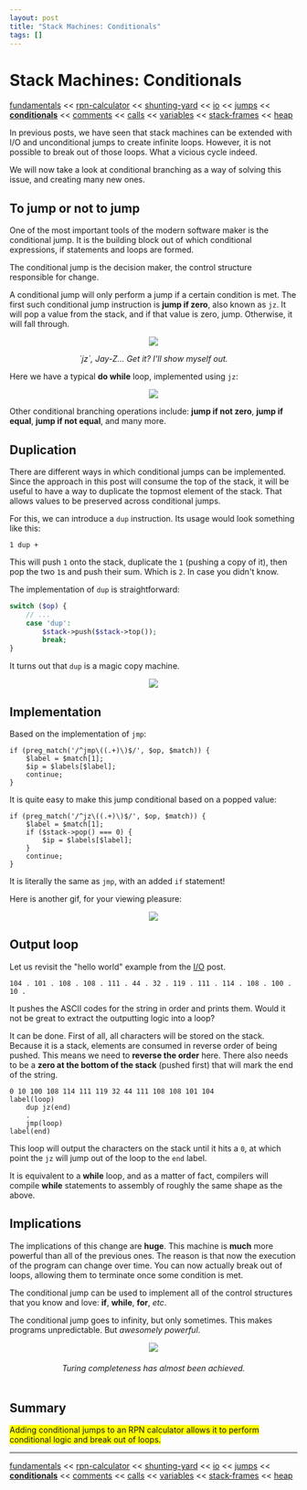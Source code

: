 ```yaml
---
layout: post
title: "Stack Machines: Conditionals"
tags: []
---
```


# Stack Machines: Conditionals

[fundamentals](/2013/08/28/stack-machines-fundamentals.html) <<
[rpn-calculator](/2013/12/02/stack-machines-rpn.html) <<
[shunting-yard](/2013/12/03/stack-machines-shunting-yard.html) <<
[io](/2014/11/29/stack-machines-io.html) <<
[jumps](/2014/11/30/stack-machines-jumps.html) <<
[**conditionals**](/2014/12/01/stack-machines-conditionals.html) <<
[comments](/2014/12/02/stack-machines-comments.html) <<
[calls](/2014/12/03/stack-machines-calls.html) <<
[variables](/2014/12/04/stack-machines-variables.html) <<
[stack-frames](/2014/12/05/stack-machines-stack-frames.html) <<
[heap](/2014/12/12/stack-machines-heap.html)

In previous posts, we have seen that stack machines can be extended with I/O and unconditional jumps to create infinite loops. However, it is not possible to break out of those loops. What a vicious cycle indeed.

We will now take a look at conditional branching as a way of solving this issue, and creating many new ones.

## To jump or not to jump

One of the most important tools of the modern software maker is the conditional jump. It is the building block out of which conditional expressions, if statements and loops are formed.

The conditional jump is the decision maker, the control structure responsible for change.

A conditional jump will only perform a jump if a certain condition is met. The first such conditional jump instruction is **jump if zero**, also known as `jz`. It will pop a value from the stack, and if that value is zero, jump. Otherwise, it will fall through.

<center>
    <p><img src="/img/stack-machine-conditionals/jz.gif"></p>
    <p><em>`jz`, Jay-Z... Get it? I'll show myself out.</em></p>
</center>

Here we have a typical **do while** loop, implemented using `jz`:

<center>
    <img src="/img/stack-machine-conditionals/jz-arrows.png">
</center>

Other conditional branching operations include: **jump if not zero**, **jump if equal**, **jump if not equal**, and many more.

## Duplication

There are different ways in which conditional jumps can be implemented. Since the approach in this post will consume the top of the stack, it will be useful to have a way to duplicate the topmost element of the stack. That allows values to be preserved across conditional jumps.

For this, we can introduce a `dup` instruction. Its usage would look something like this:

    1 dup +

This will push `1` onto the stack, duplicate the `1` (pushing a copy of it), then pop the two `1`s and push their sum. Which is `2`. In case you didn't know.

The implementation of `dup` is straightforward:

~~~php
switch ($op) {
    // ...
    case 'dup':
        $stack->push($stack->top());
        break;
}
~~~

It turns out that `dup` is a magic copy machine.

<center>
    <img src="/img/stack-machine-conditionals/dup.png">
</center>

## Implementation

Based on the implementation of `jmp`:

    if (preg_match('/^jmp\((.+)\)$/', $op, $match)) {
        $label = $match[1];
        $ip = $labels[$label];
        continue;
    }

It is quite easy to make this jump conditional based on a popped value:

    if (preg_match('/^jz\((.+)\)$/', $op, $match)) {
        $label = $match[1];
        if ($stack->pop() === 0) {
            $ip = $labels[$label];
        }
        continue;
    }

It is literally the same as `jmp`, with an added `if` statement!

Here is another gif, for your viewing pleasure:

<center>
    <img src="/img/stack-machine-conditionals/pinkie-pie-jump-again.gif">
</center>

## Output loop

Let us revisit the "hello world" example from the [I/O](/2014/11/29/stack-machines-io.html) post.

    104 . 101 . 108 . 108 . 111 . 44 . 32 . 119 . 111 . 114 . 108 . 100 . 10 .

It pushes the ASCII codes for the string in order and prints them. Would it not be great to extract the outputting logic into a loop?

It can be done. First of all, all characters will be stored on the stack. Because it is a stack, elements are consumed in reverse order of being pushed. This means we need to **reverse the order** here. There also needs to be a **zero at the bottom of the stack** (pushed first) that will mark the end of the string.

    0 10 100 108 114 111 119 32 44 111 108 108 101 104
    label(loop)
        dup jz(end)
        .
        jmp(loop)
    label(end)

This loop will output the characters on the stack until it hits a `0`, at which point the `jz` will jump out of the loop to the `end` label.

It is equivalent to a **while** loop, and as a matter of fact, compilers will compile **while** statements to assembly of roughly the same shape as the above.

## Implications

The implications of this change are **huge**. This machine is **much** more powerful than all of the previous ones. The reason is that now the execution of the program can change over time. You can now actually break out of loops, allowing them to terminate once some condition is met.

The conditional jump can be used to implement all of the control structures that you know and love: **if**, **while**, **for**, *etc*. 

The conditional jump goes to infinity, but only sometimes. This makes programs unpredictable. But *awesomely powerful*.

<center>
    <img src="/img/stack-machine-conditionals/inf.png">
</center>

<center style="padding: 20px 0;">
    <em>Turing completeness has almost been achieved.</em>
</center>

## Summary

<span style="background-color: yellow;">
    Adding conditional jumps to an RPN calculator allows it to perform conditional logic and break out of loops.
</span>

---

[fundamentals](/2013/08/28/stack-machines-fundamentals.html) <<
[rpn-calculator](/2013/12/02/stack-machines-rpn.html) <<
[shunting-yard](/2013/12/03/stack-machines-shunting-yard.html) <<
[io](/2014/11/29/stack-machines-io.html) <<
[jumps](/2014/11/30/stack-machines-jumps.html) <<
[**conditionals**](/2014/12/01/stack-machines-conditionals.html) <<
[comments](/2014/12/02/stack-machines-comments.html) <<
[calls](/2014/12/03/stack-machines-calls.html) <<
[variables](/2014/12/04/stack-machines-variables.html) <<
[stack-frames](/2014/12/05/stack-machines-stack-frames.html) <<
[heap](/2014/12/12/stack-machines-heap.html)
